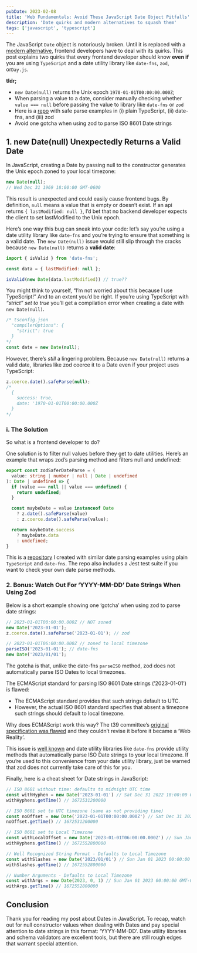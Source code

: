 ```yaml
---
pubDate: 2023-02-08
title: 'Web Fundamentals: Avoid These JavaScript Date Object Pitfalls'
description: 'Date quirks and modern alternatives to squash them'
tags: ['javascript', 'typescript']
---
```


The JavaScript `Date` object is notoriously broken. Until it is replaced with a [modern alternative](https://tc39.es/proposal-temporal/docs/), frontend developers have to deal with its quirks. This post explains two quirks that every frontend developer should know **even if** you are using `TypeScript` and a date utility library like `date-fns`, `zod`, or`Day.js`.

**tldr;**

- `new Date(null)` returns the Unix epoch `1970-01-01T00:00:00.000Z`;
- When parsing a value to a date, consider manually checking whether `value === null` before passing the value to library like `date-fns` or `zod`
- Here is a [repo](https://github.com/edezekiel/safe-date-parse) with safe parse examples in (i) plain TypeScript, (ii) date-fns, and (iii) zod
- Avoid one gotcha when using zod to parse ISO 8601 Date strings

## 1. new Date(null) Unexpectedly Returns a Valid Date

In JavaScript, creating a Date by passing null to the constructor generates the Unix epoch zoned to your local timezone:

```javascript
new Date(null);
// Wed Dec 31 1969 18:00:00 GMT-0600
```

This result is unexpected and could easily cause frontend bugs. By definition, `null` means a value that is empty or doesn’t exist. If an api returns `{ lastModified: null }`, I’d bet that no backend developer expects the client to set lastModified to the Unix epoch.

Here’s one way this bug can sneak into your code: let’s say you’re using a date utility library like `date-fns` and you’re trying to ensure that something is a valid date. The `new Date(null)` issue would still slip through the cracks because `new Date(null)` returns a **valid date**:

```javascript
import { isValid } from 'date-fns';

const data = { lastModified: null };

isValid(new Date(data.lastModified)) // true??
```

You might think to yourself, “I’m not worried about this because I use TypeScript!” And to an extent you’d be right. If you’re using TypeScript with *“strict” set to true* you’ll get a compilation error when creating a date with `new Date(null)`.

```javascript
/* tsconfig.json
  "compilerOptions": {
    "strict": true
  }
*/
const date = new Date(null);
```

However, there’s *still* a lingering problem. Because `new Date(null)` returns a valid date, libraries like zod coerce it to a Date even if your project uses TypeScript:

```javascript
z.coerce.date().safeParse(null);
/*
  {
    success: true,
    date: '1970-01-01T00:00:00.000Z
  }
*/
```

### i. The Solution

So what is a frontend developer to do?

One solution is to filter null values before they get to date utilities. Here’s an example that wraps zod’s parsing method and filters null and undefined:

```typescript
export const zodSaferDateParse = (
  value: string | number | null | Date | undefined
): Date | undefined => {
  if (value === null || value === undefined) {
    return undefined;
  }

  const maybeDate = value instanceof Date
    ? z.date().safeParse(value)
    : z.coerce.date().safeParse(value);

  return maybeDate.success
    ? maybeDate.data
    : undefined;
}
```

This is a [repository](https://github.com/edezekiel/safe-date-parse) I created with similar date parsing examples using plain `TypeScript` and `date-fns`. The repo also includes a Jest test suite if you want to check your own date parse methods.

### 2. Bonus: Watch Out For ‘YYYY-MM-DD’ Date Strings When Using Zod

Below is a short example showing one ‘gotcha’ when using zod to parse date strings:

```javascript
// 2023-01-01T00:00:00.000Z // NOT zoned
new Date('2023-01-01');
z.coerce.date().safeParse('2023-01-01'); // zod

// 2023-01-01T06:00:00.000Z // zoned to local timezone
parseISO('2023-01-01'); // date-fns
new Date('2023/01/01');
```

The gotcha is that, unlike the date-fns `parseISO` method, zod does not automatically parse ISO Dates to local timezones.

The ECMAScript standard for parsing ISO 8601 Date strings (’2023-01-01’) is flawed:

- The ECMAScript standard provides that such strings default to UTC.
- However, the actual ISO 8601 standard specifies that absent a timezone such strings should default to local timezone.

Why does ECMAScript work this way? The t39 committee’s [original specification was flawed](https://maggiepint.com/2017/04/11/fixing-javascript-date-web-compatibility-and-reality/) and they couldn’t revise it before it became a ‘Web Reality’.

This issue is [well known](https://css-tricks.com/everything-you-need-to-know-about-date-in-javascript/) and date utility libraries like `date-fns` provide utility methods that automatically parse ISO Date strings to your local timezone. If you’re used to this convenience from your date utility library, just be warned that zod does not currently take care of this for you.

Finally, here is a cheat sheet for Date strings in JavaScript:

```javascript
// ISO 8601 without time: defaults to midnight UTC time
const withHyphen = new Date('2023-01-01') // Sat Dec 31 2022 18:00:00 GMT-0600 (Central Standard Time)
withHyphens.getTime() // 1672531200000

// ISO 8601 set to UTC timezone (same as not providing time)
const noOffset = new Date('2023-01-01T00:00:00.000Z') // Sat Dec 31 2022 18:00:00 GMT-0600 (Central Standard Time)
noOffset.getTime() // 1672531200000

// ISO 8601 set to Local Timezone
const withLocalOffset = new Date('2023-01-01T06:00:00.000Z') // Sun Jan 01 2023 00:00:00 GMT-0600 (Central Standard Time)
withHyphens.getTime() // 1672552800000

// Well Recognized String Format - Defaults to Local Timezone
const withSlashes = new Date('2023/01/01') // Sun Jan 01 2023 00:00:00 GMT-0600 (Central Standard Time)
withSlashes.getTime() // 1672552800000

// Number Arguments - Defaults to Local Timezone
const withArgs = new Date(2023, 0, 1) // Sun Jan 01 2023 00:00:00 GMT-0600 (Central Standard Time)
withArgs.getTime() // 1672552800000
```

## Conclusion

Thank you for reading my post about Dates in JavaScript. To recap, watch out for null constructor values when dealing with Dates and pay special attention to date strings in this format: ‘YYYY-MM-DD’. Date utility libraries and schema validators are excellent tools, but there are still rough edges that warrant special attention.
